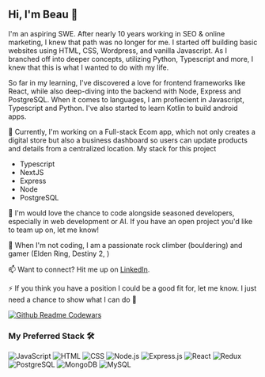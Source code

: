 ## Hi, I'm Beau 👋


I'm an aspiring SWE. After nearly 10 years working in SEO & online marketing, I knew that path was no longer for me. 
I started off building basic websites using HTML, CSS, Wordpress, and vanilla Javascript.
As I branched off into deeper concepts, utilizing Python, Typescript and more, I knew that this is what I wanted to do with my life. 

So far in my learning, I've discovered a love for frontend frameworks like React, while also deep-diving into the backend with Node, Express and PostgreSQL. 
When it comes to languages, I am profiecient in Javascript, Typescript and Python. I've also started to learn Kotlin to build android apps.

:brain: Currently, I'm working on a Full-stack Ecom app, which not only creates a digital store but also a business dashboard so users can update products and details from a centralized location.
My stack for this project
+ Typescript
+ NextJS
+ Express
+ Node
+ PostgreSQL

🤝 I'm would love the chance to code alongside seasoned developers, especially in web development or AI. If you have an open project you'd like to team up on, let me know!

💬 When I'm not coding, I am a passionate rock climber (bouldering) and gamer (Elden Ring, Destiny 2,  )

📫 Want to connect? Hit me up on [LinkedIn](https://www.linkedin.com/in/beau-elliott/).

⚡ If you think you have a position I could be a good fit for, let me know. I just need a chance to show what I can do 🚀


[![Github Readme Codewars](https://codewars-stats-ignacio-cuadra.vercel.app/?username=BeauEM&theme=dark)](https://github.com/BeauEM/github-readme-codewars)



### My Preferred Stack 🛠️

![JavaScript](https://img.shields.io/badge/-JavaScript-yellow?style=flat-square&logo=javascript)
![HTML](https://img.shields.io/badge/-HTML-orange?style=flat-square&logo=html5)
![CSS](https://img.shields.io/badge/-CSS-blue?style=flat-square&logo=css3)
![Node.js](https://img.shields.io/badge/-Node.js-339933?style=flat-square&logo=node.js&logoColor=white)
![Express.js](https://img.shields.io/badge/-Express.js-000000?style=flat-square&logo=express&logoColor=white)
![React](https://img.shields.io/badge/-React-61DAFB?style=flat-square&logo=react&logoColor=white)
![Redux](https://img.shields.io/badge/-Redux-764ABC?style=flat-square&logo=redux&logoColor=white)
![PostgreSQL](https://img.shields.io/badge/PostgreSQL-%23336791?style=flat-square&logo=postgresql&logoColor=white)
![MongoDB](https://img.shields.io/badge/-MongoDB-47A248?style=flat-square&logo=mongodb&logoColor=white)
![MySQL](https://img.shields.io/badge/-MySQL-4479A1?style=flat-square&logo=mysql&logoColor=white)



